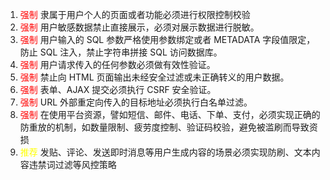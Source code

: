 1. <font color=red>强制 </font>隶属于用户个人的页面或者功能必须进行权限控制校验
2. <font color=red>强制 </font>用户敏感数据禁止直接展示，必须对展示数据进行脱敏。
3. <font color=red>强制 </font>用户输入的 SQL 参数严格使用参数绑定或者 METADATA 字段值限定，防止 SQL 注入，禁止字符串拼接 SQL 访问数据库。
4. <font color=red>强制 </font>用户请求传入的任何参数必须做有效性验证。
5. <font color=red>强制 </font>禁止向 HTML 页面输出未经安全过滤或未正确转义的用户数据。
6. <font color=red>强制 </font>表单、AJAX 提交必须执行 CSRF 安全验证。
7. <font color=red>强制 </font>URL 外部重定向传入的目标地址必须执行白名单过滤。
8. <font color=red>强制 </font>在使用平台资源，譬如短信、邮件、电话、下单、支付，必须实现正确的防重放的机制，如数量限制、疲劳度控制、验证码校验，避免被滥刷而导致资损
9. <font color=yellow>推荐 </font> 发贴、评论、发送即时消息等用户生成内容的场景必须实现防刷、文本内容违禁词过滤等风控策略



